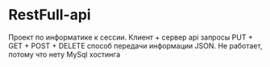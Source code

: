 # RestFull-api
Проект по информатике к сессии.
Клиент + сервер api
запросы PUT + GET + POST + DELETE
способ передачи информации JSON.
 Не работает, потому что нету MySql хостинга
